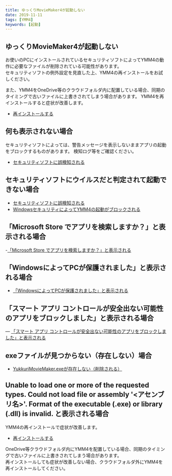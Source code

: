 ```yaml
---
title: ゆっくりMovieMaker4が起動しない
date: 2019-11-11
tags: [YMM4]
keywords: [起動]
---
```

## ゆっくりMovieMaker4が起動しない
お使いのPCにインストールされているセキュリティソフトによってYMM4の動作に必要なファイルが削除されている可能性があります。  
セキュリティソフトの例外設定を見直した上、YMM4の再インストールをお試しください。  

また、YMM4をOneDrive等のクラウドフォルダ内に配置している場合、同期のタイミングで古いファイルに上書きされてしまう場合があります。
YMM4を再インストールすると症状が改善します。
- [再インストールする](./manualupdate.md)

## 何も表示されない場合
セキュリティソフトによっては、警告メッセージを表示しないままアプリの起動をブロックするものがあります。
検知ログ等をご確認ください。
- [セキュリティソフトに誤検知される](./%E3%82%BB%E3%82%AD%E3%83%A5%E3%83%AA%E3%83%86%E3%82%A3%E3%82%BD%E3%83%95%E3%83%88%E3%81%AB%E8%AA%A4%E6%A4%9C%E7%9F%A5%E3%81%95%E3%82%8C%E3%82%8B.md)

## セキュリティソフトにウイルスだと判定されて起動できない場合
- [セキュリティソフトに誤検知される](./%E3%82%BB%E3%82%AD%E3%83%A5%E3%83%AA%E3%83%86%E3%82%A3%E3%82%BD%E3%83%95%E3%83%88%E3%81%AB%E8%AA%A4%E6%A4%9C%E7%9F%A5%E3%81%95%E3%82%8C%E3%82%8B.md)
- [WindowsセキュリティによってYMM4の起動がブロックされる](WindowsセキュリティによってYMM4の起動がブロックされる.md)
## 「Microsoft Store でアプリを検索しますか？」と表示される場合
-[「Microsoft Store でアプリを検索しますか？」と表示される](./%E3%80%8CMicrosoftStore%E3%81%A7%E3%82%A2%E3%83%97%E3%83%AA%E3%82%92%E6%A4%9C%E7%B4%A2%E3%81%97%E3%81%BE%E3%81%99%E3%81%8B%EF%BC%9F%E3%80%8D%E3%81%A8%E8%A1%A8%E7%A4%BA%E3%81%95%E3%82%8C%E3%82%8B.md)

## 「WindowsによってPCが保護されました」と表示される場合
- [「WindowsによってPCが保護されました」と表示される](./%E3%80%8Cwindows%E3%81%AB%E3%82%88%E3%81%A3%E3%81%A6pc%E3%81%8C%E4%BF%9D%E8%AD%B7%E3%81%95%E3%82%8C%E3%81%BE%E3%81%97%E3%81%9F%E3%80%8D%E3%81%A8%E8%A1%A8%E7%A4%BA%E3%81%95%E3%82%8C%E3%82%8B.md)

## 「スマート アプリ コントロールが安全出ない可能性のアプリをブロックしました」と表示される場合
― [「スマート アプリ コントロールが安全出ない可能性のアプリをブロックしました」と表示される](SmartAppControl.md)

## exeファイルが見つからない（存在しない）場合
- [YukkuriMovieMaker.exeが存在しない（削除される）](./exe%E3%83%95%E3%82%A1%E3%82%A4%E3%83%AB%E3%81%8C%E6%B6%88%E3%81%88%E3%82%8B.md)

## Unable to load one or more of the requested types. Could not load file or assembly '<アセンブリ名>'. Format of the executable (.exe) or library (.dll) is invalid. と表示される場合
YMM4の再インストールで症状が改善します。
- [再インストールする](./manualupdate.md)

OneDrive等クラウドフォルダ内にYMM4を配置している場合、同期のタイミングで古いファイルに上書きされてしまう場合があります。  
再インストールしても症状が改善しない場合、クラウドフォルダ外にYMM4を再インストールしてください。
